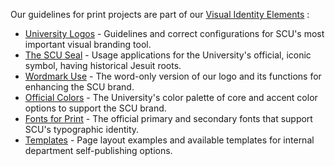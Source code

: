 Our guidelines for print projects are part of our [Visual Identity Elements](https://www.scu.edu/umc/visual-identity-elements/) :

* [University Logos](https://www.scu.edu/umc/visual-identity-elements/university-logos/) - Guidelines and correct configurations for SCU's most important visual branding tool.
* [The SCU Seal](https://www.scu.edu/umc/visual-identity-elements/the-scu-seal/) - Usage applications for the University's official, iconic symbol, having historical Jesuit roots.
* [Wordmark Use](https://www.scu.edu/umc/visual-identity-elements/wordmarks--headers/) - The word-only version of our logo and its functions for enhancing the SCU brand.
* [Official Colors](https://www.scu.edu/umc/visual-identity-elements/scu-color-palette/) - The University's color palette of core and accent color options to support the SCU brand.
* [Fonts for Print](https://www.scu.edu/umc/visual-identity-elements/university-fonts/) - The official primary and secondary fonts that support SCU's typographic identity.
* [Templates](https://www.scu.edu/umc/visual-identity-elements/layouts--templates/) - Page layout examples and available templates for internal department self-publishing options.
